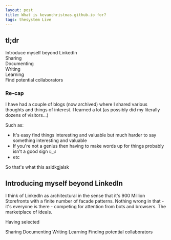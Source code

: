 ```yaml
---
layout: post
title: What is kevanchristmas.github.io for?
tags: thesystem Live
---
```


## tl;dr

Introduce myself beyond LinkedIn  
Sharing  
Documenting  
Writing  
Learning  
Find potential collaborators  

### Re-cap

I have had a couple of blogs (now archived) where I shared various thoughts and things of interest. I learned a lot (as possibly did my literally dozens of visitors...)

Such as:

- It's easy find things interesting and valuable but much harder to say something interesting and valuable
- If you're not a genius then having to make words up for things probably isn't a good sign ಠಿ_ಠ
- etc

So that's what this asldkgjalsk

## Introducing myself beyond LinkedIn

I think of LinkedIn as architectural in the sense that it's 900 Million Storefronts with a finite number of facade patterns. Nothing wrong in that - it's everyone is there - competing for attention from bots and browsers. The marketplace of ideals.

Having selected

Sharing
Documenting
Writing
Learning
Finding potential collaborators
